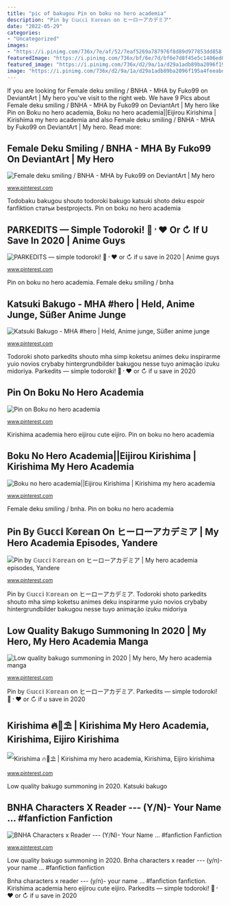 ```yaml
---
title: "pic of bakugou Pin on boku no hero academia"
description: "Pin by 𝔾𝕦𝕔𝕔𝕚 𝕂𝕠𝕣𝕖𝕒𝕟 on ヒーローアカデミア"
date: "2022-05-29"
categories:
- "Uncategorized"
images:
- "https://i.pinimg.com/736x/7e/af/52/7eaf5269a787976f8d89d977853dd858.jpg"
featuredImage: "https://i.pinimg.com/736x/bf/6e/7d/bf6e7d8f45e5c1406ed067153381e2fe.jpg"
featured_image: "https://i.pinimg.com/736x/d2/9a/1a/d29a1adb89ba2096f195a4feeabd3a43.jpg"
image: "https://i.pinimg.com/736x/d2/9a/1a/d29a1adb89ba2096f195a4feeabd3a43.jpg"
---
```


If you are looking for Female deku smiling / BNHA - MHA by Fuko99 on DeviantArt | My hero you've visit to the right web. We have 9 Pics about Female deku smiling / BNHA - MHA by Fuko99 on DeviantArt | My hero like Pin on Boku no hero academia, Boku no hero academia||Eijirou Kirishima | Kirishima my hero academia and also Female deku smiling / BNHA - MHA by Fuko99 on DeviantArt | My hero. Read more:

## Female Deku Smiling / BNHA - MHA By Fuko99 On DeviantArt | My Hero

![Female deku smiling / BNHA - MHA by Fuko99 on DeviantArt | My hero](https://i.pinimg.com/736x/29/d1/6a/29d16a259152f7178268113e100ad203.jpg "Boku no hero academia||eijirou kirishima")

<small>www.pinterest.com</small>

Todobaku bakugou shouto todoroki bakugo katsuki shoto deku espoir fanfiktion статьи bestprojects. Pin on boku no hero academia

## PARKEDITS — Simple Todoroki! 🔭 ˒ ♥︎ Or ↻ If U Save In 2020 | Anime Guys

![PARKEDITS — simple todoroki! 🔭 ˒ ♥︎ or ↻ if u save in 2020 | Anime guys](https://i.pinimg.com/736x/a3/3a/ee/a33aee1c72a5aa907cd1e353cf593cfc.jpg "Kirishima hero academia eijirou cute boku gay")

<small>www.pinterest.com</small>

Pin on boku no hero academia. Female deku smiling / bnha

## Katsuki Bakugo - MHA #hero | Held, Anime Junge, Süßer Anime Junge

![Katsuki Bakugo - MHA #hero | Held, Anime junge, Süßer anime junge](https://i.pinimg.com/736x/bf/6e/7d/bf6e7d8f45e5c1406ed067153381e2fe.jpg "Female deku smiling / bnha")

<small>www.pinterest.com</small>

Todoroki shoto parkedits shouto mha simp koketsu animes deku inspirarme yuio novios crybaby hintergrundbilder bakugou nesse tuyo animação izuku midoriya. Parkedits — simple todoroki! 🔭 ˒ ♥︎ or ↻ if u save in 2020

## Pin On Boku No Hero Academia

![Pin on Boku no hero academia](https://i.pinimg.com/736x/71/14/6e/71146e20c57748cc410f5b31af3c60ea.jpg "Parkedits — simple todoroki! 🔭 ˒ ♥︎ or ↻ if u save in 2020")

<small>www.pinterest.com</small>

Kirishima academia hero eijirou cute eijiro. Pin on boku no hero academia

## Boku No Hero Academia||Eijirou Kirishima | Kirishima My Hero Academia

![Boku no hero academia||Eijirou Kirishima | Kirishima my hero academia](https://i.pinimg.com/736x/55/56/16/5556162a6b63f19e371738e5a9cae7a0.jpg "Parkedits — simple todoroki! 🔭 ˒ ♥︎ or ↻ if u save in 2020")

<small>www.pinterest.com</small>

Female deku smiling / bnha. Pin on boku no hero academia

## Pin By 𝔾𝕦𝕔𝕔𝕚 𝕂𝕠𝕣𝕖𝕒𝕟 On ヒーローアカデミア | My Hero Academia Episodes, Yandere

![Pin by 𝔾𝕦𝕔𝕔𝕚 𝕂𝕠𝕣𝕖𝕒𝕟 on ヒーローアカデミア | My hero academia episodes, Yandere](https://i.pinimg.com/736x/88/ce/7b/88ce7b0c55b557854fcd5c6116a7f710.jpg "Todobaku bakugou shouto todoroki bakugo katsuki shoto deku espoir fanfiktion статьи bestprojects")

<small>www.pinterest.com</small>

Pin by 𝔾𝕦𝕔𝕔𝕚 𝕂𝕠𝕣𝕖𝕒𝕟 on ヒーローアカデミア. Todoroki shoto parkedits shouto mha simp koketsu animes deku inspirarme yuio novios crybaby hintergrundbilder bakugou nesse tuyo animação izuku midoriya

## Low Quality Bakugo Summoning In 2020 | My Hero, My Hero Academia Manga

![Low quality bakugo summoning in 2020 | My hero, My hero academia manga](https://i.pinimg.com/736x/d2/9a/1a/d29a1adb89ba2096f195a4feeabd3a43.jpg "Female deku smiling / bnha")

<small>www.pinterest.com</small>

Pin by 𝔾𝕦𝕔𝕔𝕚 𝕂𝕠𝕣𝕖𝕒𝕟 on ヒーローアカデミア. Parkedits — simple todoroki! 🔭 ˒ ♥︎ or ↻ if u save in 2020

## Kirishima 🔥🌾⛱️ | Kirishima My Hero Academia, Kirishima, Eijiro Kirishima

![Kirishima 🔥🌾⛱️ | Kirishima my hero academia, Kirishima, Eijiro kirishima](https://i.pinimg.com/736x/7e/af/52/7eaf5269a787976f8d89d977853dd858.jpg "Parkedits — simple todoroki! 🔭 ˒ ♥︎ or ↻ if u save in 2020")

<small>www.pinterest.com</small>

Low quality bakugo summoning in 2020. Katsuki bakugo

## BNHA Characters X Reader --- (Y/N)- Your Name … #fanfiction Fanfiction

![BNHA Characters x Reader --- (Y/N)- Your Name … #fanfiction Fanfiction](https://i.pinimg.com/736x/fa/cf/29/facf29a357a2a66937985f26a95e3bab.jpg "Bnha characters x reader --- (y/n)- your name … #fanfiction fanfiction")

<small>www.pinterest.com</small>

Low quality bakugo summoning in 2020. Bnha characters x reader --- (y/n)- your name … #fanfiction fanfiction

Bnha characters x reader --- (y/n)- your name … #fanfiction fanfiction. Kirishima academia hero eijirou cute eijiro. Parkedits — simple todoroki! 🔭 ˒ ♥︎ or ↻ if u save in 2020
